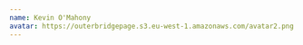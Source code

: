 ```yaml
---
name: Kevin O'Mahony
avatar: https://outerbridgepage.s3.eu-west-1.amazonaws.com/avatar2.png
---
```

